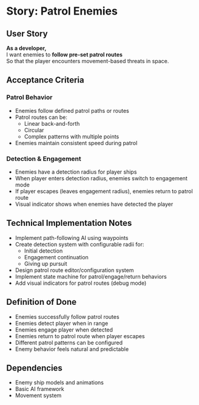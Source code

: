 # Story: Patrol Enemies

## User Story
**As a developer,**  
I want enemies to **follow pre-set patrol routes**  
So that the player encounters movement-based threats in space.

## Acceptance Criteria

### Patrol Behavior
- Enemies follow defined patrol paths or routes
- Patrol routes can be:
  - Linear back-and-forth
  - Circular
  - Complex patterns with multiple points
- Enemies maintain consistent speed during patrol

### Detection & Engagement
- Enemies have a detection radius for player ships
- When player enters detection radius, enemies switch to engagement mode
- If player escapes (leaves engagement radius), enemies return to patrol route
- Visual indicator shows when enemies have detected the player

## Technical Implementation Notes
- Implement path-following AI using waypoints
- Create detection system with configurable radii for:
  - Initial detection
  - Engagement continuation
  - Giving up pursuit
- Design patrol route editor/configuration system
- Implement state machine for patrol/engage/return behaviors
- Add visual indicators for patrol routes (debug mode)

## Definition of Done
- Enemies successfully follow patrol routes
- Enemies detect player when in range
- Enemies engage player when detected
- Enemies return to patrol route when player escapes
- Different patrol patterns can be configured
- Enemy behavior feels natural and predictable

## Dependencies
- Enemy ship models and animations
- Basic AI framework
- Movement system 